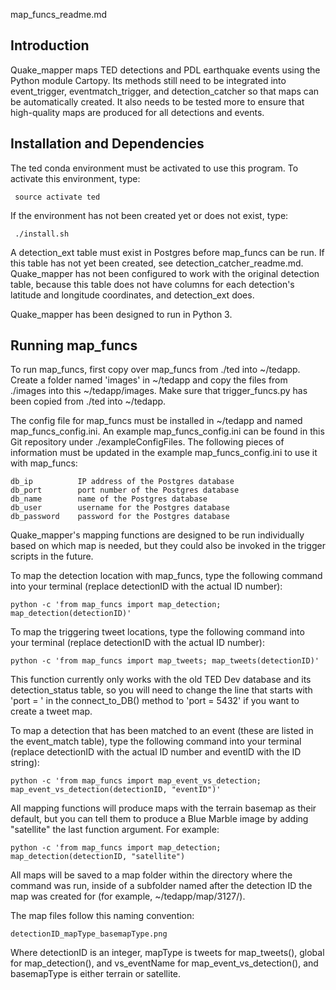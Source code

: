 map_funcs_readme.md

Introduction
------------

Quake_mapper maps TED detections and PDL earthquake events using the Python module Cartopy. Its methods still need to be integrated into event_trigger, eventmatch_trigger, and detection_catcher so that maps can be automatically created. It also needs to be tested more to ensure that high-quality maps are produced for all detections and events.

Installation and Dependencies
-----------------------------

The ted conda environment must be activated to use this program. To activate this environment, type:
   
     source activate ted

If the environment has not been created yet or does not exist, type:

     ./install.sh

A detection_ext table must exist in Postgres before map_funcs can be run. If this table has not yet been created, see detection_catcher_readme.md. Quake_mapper has not been configured to work with the original detection table, because this table does not have columns for each detection's latitude and longitude coordinates, and detection_ext does.

Quake_mapper has been designed to run in Python 3.

Running map_funcs
-----------------

To run map_funcs, first copy over map_funcs from ./ted into ~/tedapp. Create a folder named 'images' in ~/tedapp and copy the files from ./images into this ~/tedapp/images. Make sure that trigger_funcs.py has been copied from ./ted into ~/tedapp.

The config file for map_funcs must be installed in ~/tedapp and named map_funcs_config.ini. An example map_funcs_config.ini can be found in this Git repository under ./exampleConfigFiles. The following pieces of information must be updated in the example map_funcs_config.ini to use it with map_funcs:

    db_ip          IP address of the Postgres database
    db_port        port number of the Postgres database
    db_name        name of the Postgres database
    db_user        username for the Postgres database
    db_password    password for the Postgres database

Quake_mapper's mapping functions are designed to be run individually based on which map is needed, but they could also be invoked in the trigger scripts in the future. 

To map the detection location with map_funcs, type the following command into your terminal (replace detectionID with the actual ID number):

    python -c 'from map_funcs import map_detection; map_detection(detectionID)'

To map the triggering tweet locations, type the following command into your terminal (replace detectionID with the actual ID number):

    python -c 'from map_funcs import map_tweets; map_tweets(detectionID)'

This function currently only works with the old TED Dev database and its detection_status table, so you will need to change the line that starts with 'port = ' in the connect_to_DB() method to 'port = 5432' if you want to create a tweet map. 

To map a detection that has been matched to an event (these are listed in the event_match table), type the following command into your terminal (replace detectionID with the actual ID number and eventID with the ID string):

    python -c 'from map_funcs import map_event_vs_detection; map_event_vs_detection(detectionID, "eventID")'

All mapping functions will produce maps with the terrain basemap as their default, but you can tell them to produce a Blue Marble image by adding "satellite" the last function argument. For example:

    python -c 'from map_funcs import map_detection; map_detection(detectionID, "satellite")

All maps will be saved to a map folder within the directory where the command was run, inside of a subfolder named after the detection ID the map was created for (for example, ~/tedapp/map/3127/).

The map files follow this naming convention:

    detectionID_mapType_basemapType.png

Where detectionID is an integer, mapType is tweets for map_tweets(), global for map_detection(), and vs_eventName for map_event_vs_detection(), and basemapType is either terrain or satellite.
